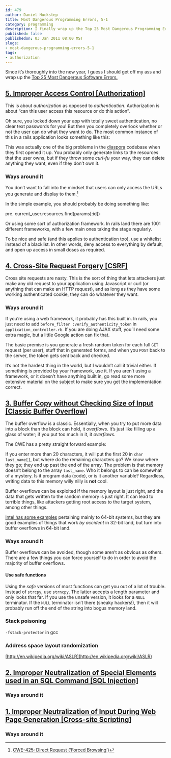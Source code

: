 ```yaml
--- 
id: 479
author: Daniel Huckstep
title: Most Dangerous Programming Errors, 5-1
category: programming
description: I finally wrap up the Top 25 Most Dangerous Programming Errors with number 5-1.
published: false
publishedon: 03 Jan 2011 08:00 MST
slugs: 
- most-dangerous-programming-errors-5-1
tags: 
- authorization
---
```

Since it’s thoroughly into the new year, I guess I should get off my ass
and wrap up the [Top 25 Most Dangerous Software
Errors.](http://cwe.mitre.org/top25/index.html)

## [5. Improper Access Control [Authorization]](http://cwe.mitre.org/data/definitions/285.html)

This is about *authorization* as opposed to *authentication*.
Authorization is about “can this user access this resource or do this
action”.

Oh sure, you locked down your app with totally sweet authentication, no
clear text passwords for you! But then you completely overlook whether
or not the user can do what they want to do. The most common instance of
this in a rails application looks something like this:

<script src="https://gist.github.com/763206.js?file=authenticated_resources_controller.rb">
</script>
This was actually one of the big problems in the
[diaspora](https://github.com/diaspora/diaspora) codebase when they
first opened it up. You probably only generate links to the resources
that the user owns, but if they throw some *curl-fu* your way, they can
delete anything they want, even if they don’t own it.

### Ways around it

You don’t want to fall into the mindset that users can only access the
URLs you generate and display to them.[^1]

In the simple example, you should probably be doing something like:

pre. current\_user.resources.find(params[:id])

Or using some sort of authorization framework. In rails land there are
1001 different frameworks, with a few main ones taking the stage
regularly.

To be nice and safe (and this applies to authentication too), use a
whitelist instead of a blacklist. In other words, deny access to
everything by default, and open up access in small doses as required.

## [4. Cross-Site Request Forgery [CSRF]](http://cwe.mitre.org/data/definitions/352.html)

Cross site requests are nasty. This is the sort of thing that lets
attackers just make any old request to your application using Javascript
or curl (or anything that can make an HTTP request), and as long as they
have some working authenticated cookie, they can do whatever they want.

### Ways around it

If you’re using a web framework, it probably has this built in. In
rails, you just need to add `before_filter :verify_authenticity_token`
in `application_controller.rb`. If you are doing AJAX stuff, you’ll need
some extra magic, but a little Google action can fix that.

The basic premise is you generate a fresh random token for each full
`GET` request (per user), stuff that in generated forms, and when you
`POST` back to the server, the token gets sent back and checked.

It’s not the hardest thing in the world, but I wouldn’t call it trivial
either. If something is provided by your framework, use it. If you
aren’t using a framework, or it doesn’t have anything built in, go read
some more extensive material on the subject to make sure you get the
implementation correct.

## [3. Buffer Copy without Checking Size of Input [Classic Buffer Overflow]](http://cwe.mitre.org/data/definitions/120.html)

The buffer overflow is a classic. Essentially, when you try to put more
data into a block than the block can hold, it *overflows*. It’s just
like filling up a glass of water; if you put too much in it, it
*overflows*.

The CWE has a pretty straight forward example:

<script src="https://gist.github.com/763206.js?file=overflow.c">
</script>
If you enter more than 20 characters, it will put the first 20 in
`char last_name[]`, but where do the remaining characters go? We know
where they go; they end up past the end of the array. The problem is
that memory doesn’t belong to the array `last_name`. Who it belongs to
can be somewhat of a mystery. Is it program data (code), or is it
another variable? Regardless, writing data to this memory willy nilly is
**not** cool.

Buffer overflows can be exploited if the memory layout is just right,
and the data that gets written to the random memory is just right. It
can lead to terrible things, like attackers getting root access to the
target system, among other things.

[Intel has some
examples](http://software.intel.com/en-us/articles/collection-of-examples-of-64-bit-errors-in-real-programs/)
pertaining mainly to 64-bit systems, but they are good examples of
things that work *by accident* in 32-bit land, but turn into buffer
overflows in 64-bit land.

### Ways around it

Buffer overflows can be avoided, though some aren’t as obvious as
others. There are a few things you can force yourself to do in order to
avoid the majority of buffer overflows.

#### Use safe functions

Using the *safe* versions of most functions can get you out of a lot of
trouble. Instead of `strcpy`, use `strncpy`. The latter accepts a length
parameter and only looks that far. If you use the unsafe version, it
looks for a `NULL` terminator. If the `NULL` terminator isn’t there
(sneaky hackers!), then it will probably run off the end of the string
into bogus memory land.

### Stack poisoning

`-fstack-protector` in gcc

### Address space layout randomization

[http://en.wikipedia.org/wiki/ASLR](http://en.wikipedia.org/wiki/ASLR)

## [2. Improper Neutralization of Special Elements used in an SQL Command [SQL Injection]](http://cwe.mitre.org/data/definitions/89.html)

### Ways around it

## [1. Improper Neutralization of Input During Web Page Generation [Cross-site Scripting]](http://cwe.mitre.org/data/definitions/79.html)

### Ways around it

[^1]: [CWE-425: Direct Request (‘Forced
    Browsing’)](http://cwe.mitre.org/data/definitions/425.html)